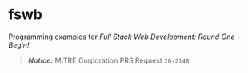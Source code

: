 # fswb

Programming examples for _Full Stack Web Development: Round One - Begin!_

> **_Notice:_** MITRE Corporation PRS Request `20-2148`.
